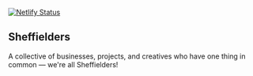 [![Netlify Status](https://api.netlify.com/api/v1/badges/b44881da-151f-4a77-b722-d983a84da854/deploy-status)](https://app.netlify.com/sites/sheffielders/deploys)

<h2>Sheffielders</h2>
<p>A collective of businesses, projects, and creatives who have one thing in common — we're all Sheffielders!<p>

